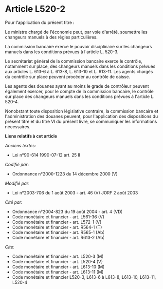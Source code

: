 # Article L520-2

Pour l'application du présent titre :

Le ministre chargé de l'économie peut, par voie d'arrêté, soumettre les changeurs manuels à des règles particulières.

La commission bancaire exerce le pouvoir disciplinaire sur les changeurs manuels dans les conditions prévues à l'article L.
520-3.

Le secrétariat général de la commission bancaire exerce le contrôle, notamment sur place, des changeurs manuels dans les
conditions prévues aux articles L. 613-6 à L. 613-8, L. 613-10 et L. 613-11. Les agents chargés du contrôle sur place peuvent
procéder au contrôle de caisse.

Les agents des douanes ayant au moins le grade de contrôleur peuvent également exercer, pour le compte de la commission
bancaire, le contrôle sur place des changeurs manuels dans les conditions prévues à l'article L. 520-4.

Nonobstant toute disposition législative contraire, la commission bancaire et l'administration des douanes peuvent, pour
l'application des dispositions du présent titre et du titre VI du présent livre, se communiquer les informations nécessaires.

**Liens relatifs à cet article**

_Anciens textes_:

  - Loi n°90-614 1990-07-12 art. 25 II

_Codifié par_:

  - Ordonnance n°2000-1223 du 14 décembre 2000 (V)

_Modifié par_:

  - Loi n°2003-706 du 1 août 2003 - art. 46 (V) JORF 2 août 2003

_Cité par_:

  - Ordonnance n°2004-823 du 19 août 2004 - art. 4 (VD)
  - Code monétaire et financier - art. L561-36 (V)
  - Code monétaire et financier - art. L572-1 (V)
  - Code monétaire et financier - art. R564-1 (T)
  - Code monétaire et financier - art. R565-1 (Ab)
  - Code monétaire et financier - art. R613-2 (Ab)

_Cite_:

  - Code monétaire et financier - art. L520-3 (M)
  - Code monétaire et financier - art. L520-4 (V)
  - Code monétaire et financier - art. L613-10 (M)
  - Code monétaire et financier - art. L613-11 (M)
  - Code monétaire et financier L520-3, L613-6 à L613-8, L613-10, L613-11, L520-4
